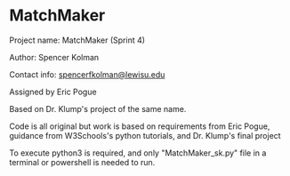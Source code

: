 # MatchMaker 

Project name:
MatchMaker (Sprint 4)

Author:
Spencer Kolman

Contact info:
spencerfkolman@lewisu.edu

Assigned by Eric Pogue

Based on Dr. Klump's project of the same name.

Code is all original but work is based on requirements from Eric Pogue, guidance from W3Schools's python tutorials, and Dr. Klump's final project

To execute python3 is required, and only "MatchMaker_sk.py" file in a terminal or powershell is needed to run.
